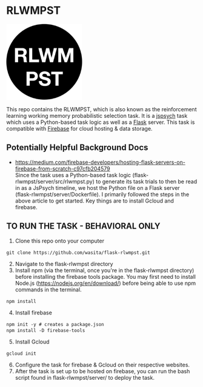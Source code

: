 # RLWMPST
<p float="left">
  <img src="favicon.png" width="200" />
</p>

This repo contains the RLWMPST, which is also known as the reinforcement learning working memory probabilistic selection task. It is a [jspsych](https://www.jspsych.org/) task which uses a Python-based task logic as well as a [Flask](https://flask.palletsprojects.com/en/1.1.x/) server. This task is compatible with [Firebase](https://firebase.google.com/) for cloud hosting & data storage.


## Potentially Helpful Background Docs
- https://medium.com/firebase-developers/hosting-flask-servers-on-firebase-from-scratch-c97cfb204579 \
Since the task uses a Python-based task logic (flask-rlwmpst/server/src/rlwmpst.py) to generate its task trials to then be read in as a JsPsych timeline, we host the Python file on a Flask server (flask-rlwmpst/server/Dockerfile). I primarily followed the steps in the above article to get started. Key things are to install Gcloud and firebase.


## TO RUN THE TASK - BEHAVIORAL ONLY

1. Clone this repo onto your computer
```
git clone https://github.com/wasita/flask-rlwmpst.git
```
2. Navigate to the flask-rlwmpst directory 
3. Install npm (via the terminal, once you're in the flask-rlwmpst directory) before installing the firebase tools package. You may first need to install Node.js (https://nodejs.org/en/download/) before being able to use npm commands in the terminal.
```
npm install
```
4. Install firebase
```
npm init -y # creates a package.json
npm install -D firebase-tools
```
5. Install Gcloud
```
gcloud init
```
6. Configure the task for firebase & Gcloud on their respective websites. 
7. After the task is set up to be hosted on firebase, you can run the bash script found in flask-rlwmpst/server/ to deploy the task.

